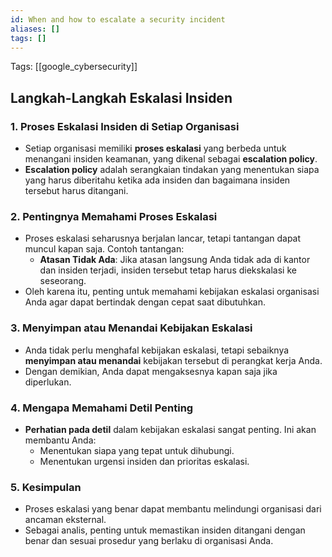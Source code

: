 ```yaml
---
id: When and how to escalate a security incident
aliases: []
tags: []
---
```


Tags: [[google_cybersecurity]]

## Langkah-Langkah Eskalasi Insiden

### 1. **Proses Eskalasi Insiden di Setiap Organisasi**

- Setiap organisasi memiliki **proses eskalasi** yang berbeda untuk menangani insiden keamanan, yang dikenal sebagai **escalation policy**.
- **Escalation policy** adalah serangkaian tindakan yang menentukan siapa yang harus diberitahu ketika ada insiden dan bagaimana insiden tersebut harus ditangani.

### 2. **Pentingnya Memahami Proses Eskalasi**

- Proses eskalasi seharusnya berjalan lancar, tetapi tantangan dapat muncul kapan saja. Contoh tantangan:
  - **Atasan Tidak Ada**: Jika atasan langsung Anda tidak ada di kantor dan insiden terjadi, insiden tersebut tetap harus diekskalasi ke seseorang.
- Oleh karena itu, penting untuk memahami kebijakan eskalasi organisasi Anda agar dapat bertindak dengan cepat saat dibutuhkan.

### 3. **Menyimpan atau Menandai Kebijakan Eskalasi**

- Anda tidak perlu menghafal kebijakan eskalasi, tetapi sebaiknya **menyimpan atau menandai** kebijakan tersebut di perangkat kerja Anda.
- Dengan demikian, Anda dapat mengaksesnya kapan saja jika diperlukan.

### 4. **Mengapa Memahami Detil Penting**

- **Perhatian pada detil** dalam kebijakan eskalasi sangat penting. Ini akan membantu Anda:
  - Menentukan siapa yang tepat untuk dihubungi.
  - Menentukan urgensi insiden dan prioritas eskalasi.

### 5. **Kesimpulan**

- Proses eskalasi yang benar dapat membantu melindungi organisasi dari ancaman eksternal.
- Sebagai analis, penting untuk memastikan insiden ditangani dengan benar dan sesuai prosedur yang berlaku di organisasi Anda.
